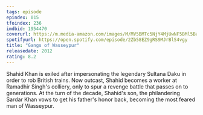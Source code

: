 ```yaml
---
tags: episode
epindex: 015
tfoindex: 236
imdbid: 1954470
coverurl: https://m.media-amazon.com/images/M/MV5BMTc5NjY4MjUwNF5BMl5BanBnXkFtZTgwODM3NzM5MzE@._V1_SY300_CR0,0,202,300_.jpg
spotifyurl: https://open.spotify.com/episode/2Zb58EZ9gRS9MJrBlS4vgy
title: "Gangs of Wasseypur"
releasedate: 2012
rating: 8.2
---
```


Shahid Khan is exiled after impersonating the legendary Sultana Daku in order to rob British trains. Now outcast, Shahid becomes a worker at Ramadhir Singh's colliery, only to spur a revenge battle that passes on to generations. At the turn of the decade, Shahid's son, the philandering Sardar Khan vows to get his father's honor back, becoming the most feared man of Wasseypur.